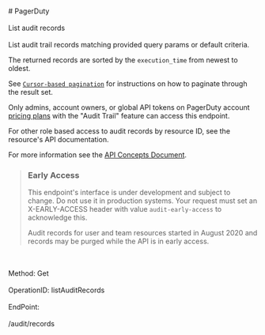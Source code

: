 <br>#     PagerDuty</br>
<br>List audit records</br>
<br>List audit trail records matching provided query params or default criteria.

The returned records are sorted by the `execution_time` from newest to oldest.

See [`Cursor-based pagination`](https://developer.pagerduty.com/docs/rest-api-v2/pagination/) for instructions on how to paginate through the result set.

Only admins, account owners, or global API tokens on PagerDuty account [pricing plans](https://www.pagerduty.com/pricing) with the "Audit Trail" feature can access this endpoint.

For other role based access to audit records by resource ID, see the resource's API documentation.

For more information see the [API Concepts Document](../../docs/CONCEPTS.md#audit-record).

> ### Early Access
> This endpoint's interface is under development and subject to change. Do not use it in production systems.
> Your request must set an X-EARLY-ACCESS header with value `audit-early-access` to acknowledge this.
>
> Audit records for user and team resources started in August 2020 and records may be purged while the API is in early access.
</br>
<br>Method: Get</br>
<br>OperationID: listAuditRecords</br>
<br>EndPoint:</br>
<br>/audit/records</br>
